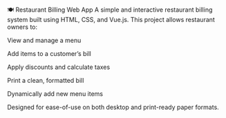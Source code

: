 🍽️ Restaurant Billing Web App
A simple and interactive restaurant billing system built using HTML, CSS, and Vue.js.
This project allows restaurant owners to:

View and manage a menu

Add items to a customer’s bill

Apply discounts and calculate taxes

Print a clean, formatted bill

Dynamically add new menu items

Designed for ease-of-use on both desktop and print-ready paper formats.


